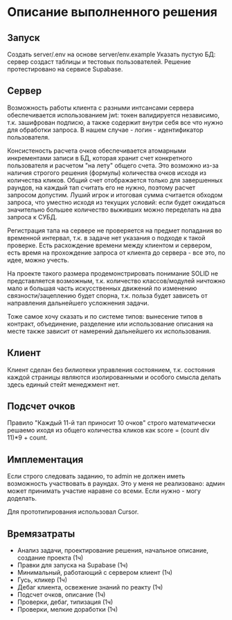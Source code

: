 # Описание выполненного решения

## Запуск

Создать server/.env на основе server/env.example
Указать пустую БД: сервер создаст таблицы и тестовых пользователей.
Решение протестировано на сервисе Supabase.

## Сервер

Возможность работы клиента с разными интсансами сервера обеспечивается использованием jwt: токен валидируется независимо, т.к. зашифрован подписю, а также содержит внутри себя все что нужно для обработки запроса. В нашем случае - логин - идентификатор пользователя.

Консистеность расчета очков обеспечивается атомарными инкрементами записи в БД, которая хранит счет конкретного пользователя и расчетом "на лету" общего счета. Это возможно из-за наличия строгого решения (формулы) количества очков исходя из количества кликов.  Общий счет отображается только для завершенных раундов, на каждый тап считать его не нужно, поэтому расчет запросом допустим. Луший игрок и итоговая сумма считается обходом запроса, что уместно исходя из текущих условий: если будет ожидаться значительно большее количество выживших можно переделать на два запроса к СУБД.

Регистрация тапа на сервере не проверяется на предмет попадания во временной интервал, т.к. в задаче нет указания о подходе к  такой проверке. Есть расхождение времени между клиентом и сервером, есть время на прохождение запроса от клиента до сервера - все это, по идее, можно учесть.

На проекте такого размера продемонстрировать понимание SOLID не представляется возможным, т.к. количество классов/модулей ничтожно мало и большая часть искусственных движений по изменению связности/зацеплению будет спорна, т.к. польза будет зависеть от направления дальнейшего усложнения задачи.

Тоже самое хочу сказать и по системе типов: вынесение типов в контракт, объединение, разделение или использование описания на месте также зависит от намерений дальнейшего их использования.

## Клиент

Клиент сделан без билиотеки управления состоянием, т.к. состояния каждой страницы являются изолированными и особого смысла делать здесь единый стейт менеджмент нет.

## Подсчет очков

Правило "Каждый 11-й тап приносит 10 очков" строго математически решаемо иходя из общего количества кликов как score = (count div 11)*9 + count. 

## Имплементация

Если строго следовать заданию, то admin не должен иметь возможность участвовать в раундах. Это у меня не реализовано: админ может принимать участие наравне со всеми. Если нужно - могу доделать.

Для прототипирования использовал Cursor.

## Времязатраты
- Анализ задачи, проектирование решения, начальное описание, создание проекта (1ч)
- Правки для запуска на Supabase (1ч)
- Минимальный, работающий с сервером клиент (1ч)
- Гусь, кликер (1ч)
- Дебаг клиента, освежение знаний по реакту (1ч)
- Подсчет очков, описание (1ч)
- Проверки, дебаг, типизация (1ч)
- Проверки, мелкие доработки (1ч)